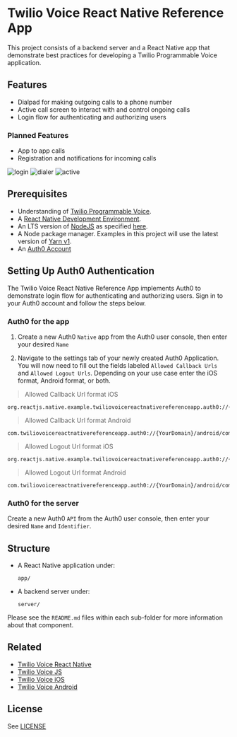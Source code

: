 # Twilio Voice React Native Reference App

This project consists of a backend server and a React Native app that demonstrate best practices for developing a Twilio Programmable Voice application.

## Features

* Dialpad for making outgoing calls to a phone number
* Active call screen to interact with and control ongoing calls
* Login flow for authenticating and authorizing users

### Planned Features

* App to app calls
* Registration and notifications for incoming calls

![login](https://user-images.githubusercontent.com/35968892/227046749-f2d3cc70-cfee-44c6-ae22-9e7a1c71c9fb.png)
![dialer](https://user-images.githubusercontent.com/35968892/227047077-b58f33b3-067a-4765-a645-75e1562f6607.png)
![active](https://user-images.githubusercontent.com/35968892/227046999-598f765f-3496-4e0d-83de-c7995bd616ce.png)

## Prerequisites

* Understanding of [Twilio Programmable Voice](https://www.twilio.com/docs/voice/sdks).
* A [React Native Development Environment](https://reactnative.dev/docs/0.70/environment-setup).
* An LTS version of [NodeJS](https://nodejs.org/en/) as specified [here](app/.node-version).
* A Node package manager. Examples in this project will use the latest version of [Yarn v1](https://classic.yarnpkg.com/lang/en/).
* An [Auth0 Account](https://auth0.com/signup?place=header&type=button&text=sign%20up)

## Setting Up Auth0 Authentication

The Twilio Voice React Native Reference App implements Auth0 to demonstrate login flow for authenticating and authorizing users. Sign in to your Auth0 account and follow the steps below.

### Auth0 for the app

1. Create a new Auth0 `Native` app from the Auth0 user console, then enter your desired `Name`

2. Navigate to the settings tab of your newly created Auth0 Application. You will now need to fill out the fields labeled `Allowed Callback Urls` and `Allowed Logout Urls`. Depending on your use case enter the iOS format, Android format, or both.

> Allowed Callback Url format iOS

```
org.reactjs.native.example.twiliovoicereactnativereferenceapp.auth0://{YourDomain}/ios/org.reactjs.native.example.twiliovoicereactnativereferenceapp/callback
```

> Allowed Callback Url format Android

```
com.twiliovoicereactnativereferenceapp.auth0://{YourDomain}/android/com.twiliovoicereactnativereferenceapp/callback
```

> Allowed Logout Url format iOS

```
org.reactjs.native.example.twiliovoicereactnativereferenceapp.auth0://{YourDomain}/ios/org.reactjs.native.example.twiliovoicereactnativereferenceapp/callback
```

> Allowed Logout Url format Android

```
com.twiliovoicereactnativereferenceapp.auth0://{YourDomain}/android/com.twiliovoicereactnativereferenceapp/callback
```

### Auth0 for the server

Create a new Auth0 `API` from the Auth0 user console, then enter your desired `Name` and `Identifier`.

## Structure

* A React Native application under:
  ```
  app/
  ```

* A backend server under:
  ```
  server/
  ```

Please see the `README.md` files within each sub-folder for more information about that component.

## Related

* [Twilio Voice React Native](https://github.com/twilio/twilio-voice-react-native)
* [Twilio Voice JS](https://github.com/twilio/twilio-voice.js)
* [Twilio Voice iOS](https://github.com/twilio/voice-quickstart-ios)
* [Twilio Voice Android](https://github.com/twilio/voice-quickstart-android)

## License

See [LICENSE](LICENSE)
